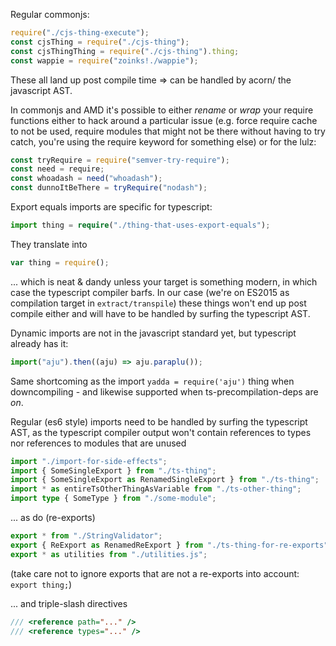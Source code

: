 Regular commonjs:

```typescript
require("./cjs-thing-execute");
const cjsThing = require("./cjs-thing");
const cjsThingThing = require("./cjs-thing").thing;
const wappie = require("zoinks!./wappie");
```

These all land up post compile time => can be handled by acorn/
the javascript AST.

In commonjs and AMD it's possible to either _rename_ or _wrap_ your require
functions either to hack around a particular issue (e.g. force require cache
to not be used, require modules that might not be there without having to
try catch, you're using the require keyword for something else) or for
the lulz:

```javascript
const tryRequire = require("semver-try-require");
const need = require;
const whoadash = need("whoadash");
const dunnoItBeThere = tryRequire("nodash");
```

Export equals imports are specific for typescript:

```typescript
import thing = require("./thing-that-uses-export-equals");
```

They translate into

```javascript
var thing = require();
```

... which is neat & dandy unless your target is something
modern, in which case the typescript compiler barfs. In our
case (we're on ES2015 as compilation target in `extract/transpile`)
these things won't end up post compile either and will have to
be handled by surfing the typescript AST.

Dynamic imports are not in the javascript standard yet, but typescript
already has it:

```typescript
import("aju").then((aju) => aju.paraplu());
```

Same shortcoming as the import `yadda = require('aju')` thing when
downcompiling - and likewise supported when ts-precompilation-deps
are _on_.

Regular (es6 style) imports need to be handled by surfing the typescript AST,
as the typescript compiler output won't contain references to types
nor references to modules that are unused

```typescript
import "./import-for-side-effects";
import { SomeSingleExport } from "./ts-thing";
import { SomeSingleExport as RenamedSingleExport } from "./ts-thing";
import * as entireTsOtherThingAsVariable from "./ts-other-thing";
import type { SomeType } from "./some-module";
```

... as do (re-exports)

```typescript
export * from "./StringValidator";
export { ReExport as RenamedReExport } from "./ts-thing-for-re-exports";
export * as utilities from "./utilities.js";
```

(take care not to ignore exports that are not a re-exports into account: `export thing;`)

... and triple-slash directives

```typescript
/// <reference path="..." />
/// <reference types="..." />
```
